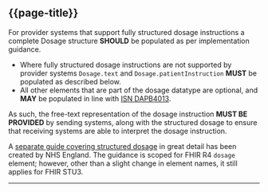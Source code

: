 ## {{page-title}}

For provider systems that support fully structured dosage instructions a complete Dosage structure **SHOULD** be populated as per implementation guidance.

- Where fully structured dosage instructions are not supported by provider systems `Dosage.text` and `Dosage.patientInstruction` **MUST** be populated as described below.
- All other elements that are part of the dosage datatype are optional, and **MAY** be populated in line with [ISN DAPB4013](https://digital.nhs.uk/data-and-information/information-standards/information-standards-and-data-collections-including-extractions/publications-and-notifications/standards-and-collections/dapb4013-medicine-and-allergy-intolerance-data-transfer).

<div class="nhsd-a-box nhsd-a-box--bg-light-yellow nhsd-!t-margin-bottom-6 nhsd-t-body">
    As such, the free-text representation of the dosage instruction <b>MUST BE PROVIDED</b> by sending systems, along with the structured dosage to ensure that receiving systems are able to interpret the dosage instruction.
</div>

A [separate guide covering structured dosage](https://simplifier.net/guide/ukcoreimplementationguideformedicines/Home?version=current) in great detail has been created by NHS England. The guidance is scoped for FHIR R4 `dosage` element; however, other than a slight change in element names, it still applies for FHIR STU3.




---